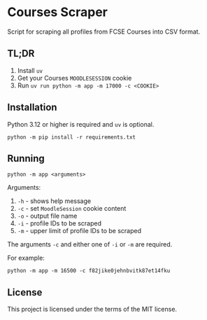 # Courses Scraper

Script for scraping all profiles from FCSE Courses into CSV format.

## TL;DR

1. Install `uv`
2. Get your Courses `MOODLESESSION` cookie
3. Run `uv run python -m app -m 17000 -c <COOKIE>`

## Installation

Python 3.12 or higher is required and `uv` is optional.

`python -m pip install -r requirements.txt`

## Running

`python -m app <arguments>`

Arguments:

1. `-h` - shows help message
2. `-c` - set `MoodleSession` cookie content
3. `-o` - output file name
4. `-i` - profile IDs to be scraped
5. `-m` - upper limit of profile IDs to be scraped

The arguments `-c` and either one of `-i` or `-m` are required.

For example:

`python -m app -m 16500 -c f82jike0jehnbvitk87et14fku`

## License

This project is licensed under the terms of the MIT license.
